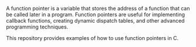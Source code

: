 A function pointer is a variable that stores the address of a function that can be called later in a program. Function pointers are useful for implementing callback functions, creating dynamic dispatch tables, and other advanced programming techniques.

This repository provides examples of how to use function pointers in C.
